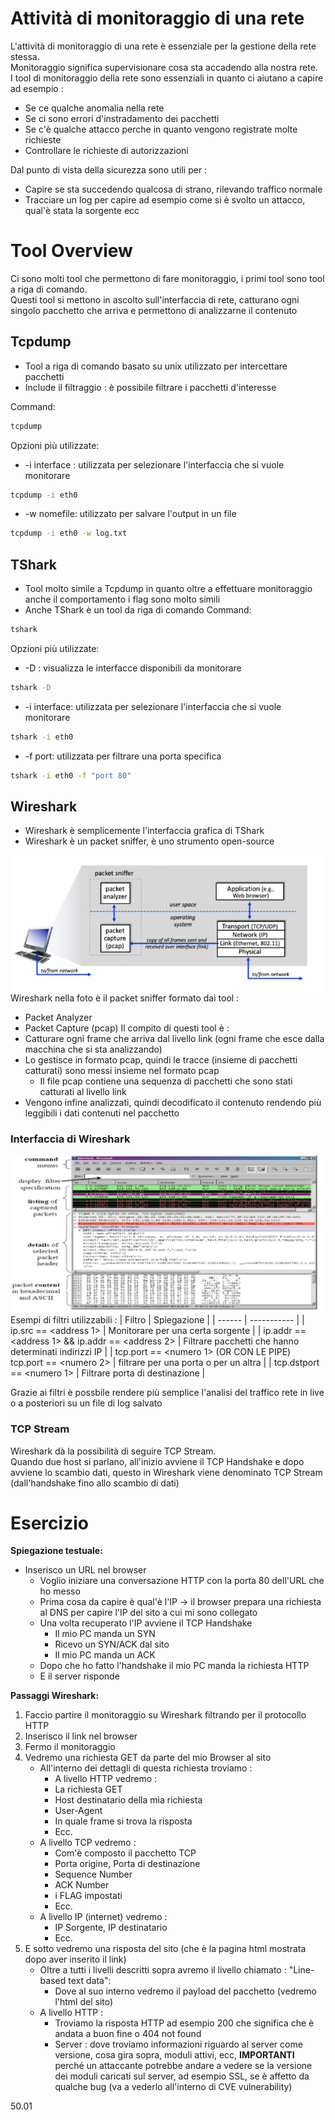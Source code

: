 # Attività di monitoraggio di una rete
L'attività di monitoraggio di una rete è essenziale per la gestione della rete stessa.<br>
Monitoraggio significa supervisionare cosa sta accadendo alla nostra rete.<br>
I tool di monitoraggio della rete sono essenziali in quanto ci aiutano a capire ad esempio :
- Se ce qualche anomalia nella rete 
- Se ci sono errori d'instradamento dei pacchetti
- Se c'è qualche attacco perche in quanto vengono registrate molte richieste 
- Controllare le richieste di autorizzazioni

Dal punto di vista della sicurezza sono utili per :
- Capire se sta succedendo qualcosa di strano, rilevando traffico normale 
- Tracciare un log per capire ad esempio come si è svolto un attacco, qual'è stata la sorgente ecc

# Tool Overview
Ci sono molti tool che permettono di fare monitoraggio, i primi tool sono tool a riga di comando.<br>
Questi tool si mettono in ascolto sull'interfaccia di rete, catturano ogni singolo pacchetto che arriva e permettono di analizzarne il contenuto
## Tcpdump
- Tool a riga di comando basato su unix utilizzato per intercettare pacchetti
- Include il filtraggio : è possibile filtrare i pacchetti d'interesse

Command:
``` bash
tcpdump 
```
Opzioni più utilizzate:
- -i interface : utilizzata per selezionare l'interfaccia che si vuole monitorare
``` bash
tcpdump -i eth0
```
- -w nomefile: utilizzato per salvare l'output in un file
``` bash
tcpdump -i eth0 -w log.txt
```

## TShark
- Tool molto simile a Tcpdump  in quanto oltre a effettuare monitoraggio anche il comportamento i flag sono molto simili
- Anche TShark è un tool da riga di comando
Command:
``` bash
tshark
```
Opzioni più utilizzate:
- -D : visualizza le interfacce disponibili da monitorare
``` bash
tshark -D 
```
- -i interface: utilizzata per selezionare l'interfaccia che si vuole monitorare
``` bash
tshark -i eth0
```
- -f port: utilizzata per filtrare una porta specifica
``` bash
tshark -i eth0 -f "port 80"
```

## Wireshark
- Wireshark è semplicemente l'interfaccia grafica di TShark
- Wireshark è un packet sniffer, è uno strumento open-source<br>

![Packet Sniffer](/assets/sicurezza_informatica/packet-sniffer.png)<br>
Wireshark nella foto è il packet sniffer formato dai tool :
- Packet Analyzer
- Packet Capture (pcap)
Il compito di questi tool è :
- Catturare ogni frame che arriva dal livello link (ogni frame che esce dalla macchina che si sta analizzando)
- Lo gestisce in formato pcap, quindi le tracce (insieme di pacchetti catturati) sono messi insieme nel formato pcap
  - Il file pcap contiene una sequenza di pacchetti che sono stati catturati al livello link
- Vengono infine analizzati, quindi decodificato il contenuto rendendo più leggibili i dati contenuti nel pacchetto

### Interfaccia di Wireshark
![Interfaccia Wireshark](/assets/sicurezza_informatica/wireshark-interface.png)<br>
Esempi di filtri utilizzabili : 
| Filtro | Spiegazione |
| ------ | ----------- | 
| ip.src == <address 1> | Monitorare per una certa sorgente |
| ip.addr == <address 1> &&  ip.addr == <address 2> | Filtrare pacchetti che hanno determinati indirizzi IP |
| tcp.port == <numero 1> (OR CON LE PIPE) tcp.port == <numero 2> | filtrare per una porta o per un altra |
| tcp.dstport == <numero 1> | Filtrare porta di destinazione |

Grazie ai filtri è possbile rendere più semplice l'analisi del traffico rete in live o a posteriori su un file di log salvato

### TCP Stream
Wireshark dà la possibilità di seguire TCP Stream.<br>
Quando due host si parlano, all'inizio avviene il TCP Handshake e dopo avviene lo scambio dati, questo in Wireshark viene denominato TCP Stream (dall'handshake fino allo scambio di dati)

# Esercizio
<b>Spiegazione testuale: </b>

- Inserisco un URL nel browser
  - Voglio iniziare una conversazione HTTP con la porta 80 dell'URL che ho messo
  - Prima cosa da capire è qual'è l'IP -> il browser prepara una richiesta al DNS per capire l'IP del sito a cui mi sono collegato
  - Una volta recuperato l'IP avviene il TCP Handshake 
    - Il mio PC manda un SYN
    - Ricevo un SYN/ACK dal sito
    - Il mio PC manda un ACK
  - Dopo che ho fatto l'handshake il mio PC manda la richiesta HTTP
  - E il server risponde

<b>Passaggi Wireshark: </b>

1. Faccio partire il monitoraggio su Wireshark filtrando per il protocollo HTTP
2. Inserisco il link nel browser
3. Fermo il monitoraggio
4. Vedremo una richiesta GET da parte del mio Browser al sito
   - All'interno dei dettagli di questa richiesta troviamo :
     - A livello HTTP vedremo : 
      - La richiesta GET
      - Host destinatario della mia richiesta
      - User-Agent
      - In quale frame si trova la risposta
      - Ecc.
    - A livello TCP vedremo : 
      - Com'è composto il pacchetto TCP
      - Porta origine, Porta di destinazione
      - Sequence Number
      - ACK Number
      - i FLAG impostati
      - Ecc.
    - A livello IP (internet) vedremo : 
      - IP Sorgente, IP destinatario
      - Ecc.
5. E sotto vedremo una risposta del sito (che è la pagina html mostrata dopo aver inserito il link)
   - Oltre a tutti i livelli descritti sopra avremo il livello chiamato : "Line-based text data":
     - Dove al suo interno vedremo il payload del pacchetto (vedremo l'html del sito)
   - A livello HTTP :
     - Troviamo la risposta HTTP ad esempio 200 che significa che è andata a buon fine o 404 not found
     - Server : dove troviamo informazioni riguardo al server come versione, cosa gira sopra, moduli attivi, ecc, <b>IMPORTANTI</B> perché un attaccante potrebbe andare a vedere se la versione dei moduli caricati sul server, ad esempio SSL, se è affetto da qualche bug (va a vederlo all'interno di CVE vulnerability)

50.01






